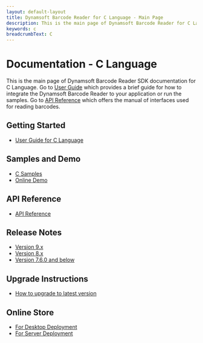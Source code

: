 ```yaml
---
layout: default-layout
title: Dynamsoft Barcode Reader for C Language - Main Page
description: This is the main page of Dynamsoft Barcode Reader for C Language.
keywords: c
breadcrumbText: C
---
```


# Documentation - C Language

This is the main page of Dynamsoft Barcode Reader SDK documentation for C Language. Go to [User Guide](#getting-started) which provides a brief guide for how to integrate the Dynamsoft Barcode Reader to your application or run the samples. Go to [API Reference](#api-reference) which offers the manual of interfaces used for reading barcodes.



## Getting Started
- [User Guide for C Language](user-guide.md)

## Samples and Demo

- <a href="https://github.com/Dynamsoft/barcode-reader-c-cpp-samples" target="_blank">C Samples</a>
- <a href="https://demo6.dynamsoft.com/barcode-reader/" target="_blank">Online Demo</a>

## API Reference
- [API Reference](api-reference/index.md)

## Release Notes
- [Version 9.x](release-notes/c-9.md)
- [Version 8.x](release-notes/c-8.md)
- [Version 7.6.0 and below](release-notes/c-7.md)

## Upgrade Instructions
- [How to upgrade to latest version](upgrade-instruction.md)

## Online Store

- <a href="https://www.dynamsoft.com/store/dynamsoft-barcode-reader/#desktop" target="_blank">For Desktop Deployment</a>
- <a href="https://www.dynamsoft.com/store/dynamsoft-barcode-reader/#server" target="_blank">For Server Deployment</a>


